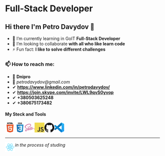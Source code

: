 <h1>Full-Stack Developer</h1>

## Hi there I'm Petro Davydov 👋

- 🌱 I’m currently learning in GoIT **Full-Stack Developer**
- 👯 I’m looking to collaborate **with all who like learn code**
- ⚡ Fun fact: **I like to solve different challenges**

### 📫 How to reach me:

- 🏡 **Dnipro**
- 📨 _petrodavydov@gmail.com_
- ✔ **https://www.linkedin.com/in/petrodavydov/**
- ✔ **https://join.skype.com/invite/LWL9qvS0yvop**
- ✔ **+380503625248**
- ✔ **+380675173482**

#### My Steck and Tools

<img alt="Visual Studio Code" width="32px" src="https://raw.githubusercontent.com/github/explore/80688e429a7d4ef2fca1e82350fe8e3517d3494d/topics/visual-studio-code/visual-studio-code.png" />

<img align="left" alt="HTML5" width="32px" src="https://raw.githubusercontent.com/github/explore/80688e429a7d4ef2fca1e82350fe8e3517d3494d/topics/html/html.png" />

<img align="left" alt="CSS3" width="32px" src="https://raw.githubusercontent.com/github/explore/80688e429a7d4ef2fca1e82350fe8e3517d3494d/topics/css/css.png" />

<img align="left" alt="Sass" width="32px" src="https://raw.githubusercontent.com/github/explore/80688e429a7d4ef2fca1e82350fe8e3517d3494d/topics/sass/sass.png" />

<img align="left" alt="JavaScript" width="32px" src="https://raw.githubusercontent.com/github/explore/80688e429a7d4ef2fca1e82350fe8e3517d3494d/topics/javascript/javascript.png" />

<img align="left" alt="GitHub" width="32px" src="https://raw.githubusercontent.com/github/explore/78df643247d429f6cc873026c0622819ad797942/topics/github/github.png" />

---

_in the process of studing_
<img align="left" alt="React" width="32px" src="https://raw.githubusercontent.com/github/explore/80688e429a7d4ef2fca1e82350fe8e3517d3494d/topics/react/react.png" />

